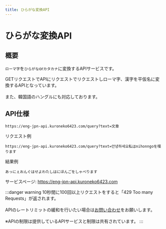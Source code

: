 ```yaml
---
title: ひらがな変換API
---
```


# ひらがな変換API
## 概要
`ローマ字`を`ひらがな`or`カタカナ`に変換するAPIサービスです。

GETリクエストでAPIにリクエストでリクエストしローマ字、漢字を平仮名に変換するAPIとなっています。
<br></br>また、韓国語のハングルにも対応しております。

## API仕様
```
https://eng-jpn-api.kuroneko6423.com/query?text=文章
```

リクエスト例
```
https://eng-jpn-api.kuroneko6423.com/query?text=안녕하세요私はnihonngoを喋ります
```
結果例
```
あっにぇおんぐはせよわたしはにほんごをしゃべります
```

サービスページ: https://eng-jpn-api.kuroneko6423.com

:::danger warning
10秒間に100回以上リクエストをすると「429 Too many Requests」が返されます。
<br></br>APIのレートリミットの緩和を行いたい場合は[お問い合わせ](https://discord.kuroneko6423.com)をお願いします。
<br></br>※APIの制限は提供しているAPIサービスと制限は共有されています。
:::
